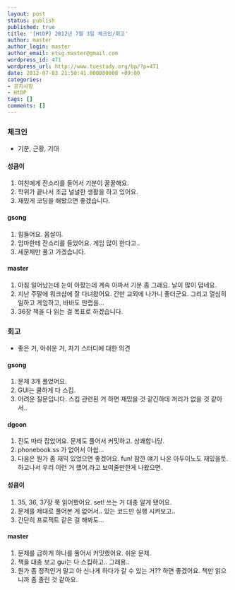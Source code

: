 ```yaml
---
layout: post
status: publish
published: true
title: '[HtDP] 2012년 7월 3일 체크인/회고'
author: master
author_login: master
author_email: etsg.master@gmail.com
wordpress_id: 471
wordpress_url: http://www.tuestudy.org/bp/?p=471
date: 2012-07-03 21:50:41.000000000 +09:00
categories:
- 공지사항
- HtDP
tags: []
comments: []
---
```

<h3>체크인</h3>

<ul>
<li>기분, 근황, 기대</li>
</ul>

<h4>성큼이</h4>

<ol>
<li>여친에게 잔소리를 들어서 기분이 꿀꿀해요.</li>
<li>학위가 끝나서 조금 널널한 생활을 하고 있어요.</li>
<li>재밌게 코딩을 해봤으면 좋겠습니다.</li>
</ol>

<h4>gsong</h4>

<ol>
<li>힘들어요. 몸살이. </li>
<li>엄마한테 잔소리를 들었어요. 게임 많이 한다고..</li>
<li>세문제만 풀고 가겠습니다.</li>
</ol>

<h4>master</h4>

<ol>
<li>아침 일어났는데 눈이 아팠는데 계속 아파서 기분 좀 그래요. 날이 많이 덥네요.</li>
<li>지난 주말에 워크샵에 잘 다녀왔어요. 간만 교외에 나가니 좋더군요. 그리고 열심히 일하고 게임하고, 바바도 만랩을...</li>
<li>36장 책을 다 읽는 걸 목표로 하겠습니다.</li>
</ol>

<h3>회고</h3>

<ul>
<li>좋은 거, 아쉬운 거, 차기 스터디에 대한 의견</li>
</ul>

<h4>gsong</h4>

<ol>
<li>문제 3개 풀었어요.</li>
<li>GUI는 쿨하게 다 스킵.</li>
<li>어려운 질문입니다. 스킴 관련된 거 하면 재밌을 것 같긴하데 꺼리가 없을 것 같아서..</li>
</ol>

<h4>dgoon</h4>

<ol>
<li>진도 따라 잡았어요. 문제도 풀어서 커밋하고. 상쾌합니당.</li>
<li>phonebook.ss 가 없어서 아쉽...</li>
<li>다음은 뭔가 좀 재믹 있었으면 좋겠어요. fun! 잠깐 얘기 나온 아두이노도 재밌을듯. 하고나서 우리 이런 거 했어.라고 보여줄만한게 나왔으면.</li>
</ol>

<h4>성큼이</h4>

<ol>
<li>35, 36, 37장 쭉 읽어봤어요. set! 쓰는 거 대충 알게 됐어요.</li>
<li>문제를 제대로 풀어본 게 없어서.. 있는 코드만 실행 시켜보고..</li>
<li>간단히 프로젝트 같은 걸 해봐도...</li>
</ol>

<h4>master</h4>

<ol>
<li>문제를 급하게 하나를 풀어서 커밋했어요. 쉬운 문제.</li>
<li>책을 대충 보고 gui는 다 스킵하고.. 그래용..</li>
<li>뭔가 좀 정적인거 말고 아 신나게 하다가 갈 수 있는 거?? 하면 좋겠어요. 책만 읽으니까 좀 졸린 것 같아요.</li>
</ol>
